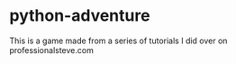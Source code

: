 # python-adventure
This is a game made from a series of tutorials I did over on professionalsteve.com
